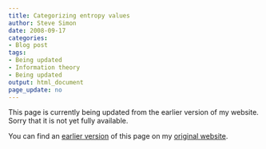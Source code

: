 ```yaml
---
title: Categorizing entropy values
author: Steve Simon
date: 2008-09-17
categories:
- Blog post
tags:
- Being updated
- Information theory
- Being updated
output: html_document
page_update: no
---
```


This page is currently being updated from the earlier version of my website. Sorry that it is not yet fully available.

<!---More--->


You can find an [earlier version][sim1] of this page on my [original website][sim2].

[sim1]: http://www.pmean.com/08/CategorizingEntropy.html
[sim2]: http://www.pmean.com/original_site.html
